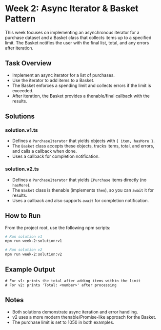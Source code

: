 # Week 2: Async Iterator & Basket Pattern

This week focuses on implementing an asynchronous iterator for a purchase dataset and a Basket class that collects items up to a specified limit. The Basket notifies the user with the final list, total, and any errors after iteration.

## Task Overview
- Implement an async iterator for a list of purchases.
- Use the iterator to add items to a Basket.
- The Basket enforces a spending limit and collects errors if the limit is exceeded.
- After iteration, the Basket provides a thenable/final callback with the results.

## Solutions

### solution.v1.ts
- Defines a `PurchaseIterator` that yields objects with `{ item, hasMore }`.
- The `Basket` class accepts these objects, tracks items, total, and errors, and calls a callback when done.
- Uses a callback for completion notification.

### solution.v2.ts
- Defines a `PurchaseIterator` that yields `IPurchase` items directly (no `hasMore`).
- The `Basket` class is thenable (implements `then`), so you can `await` it for results.
- Uses a callback and also supports `await` for completion notification.

## How to Run

From the project root, use the following npm scripts:

```sh
# Run solution v1
npm run week-2:solution:v1

# Run solution v2
npm run week-2:solution:v2
```

## Example Output
```
# For v1: prints the total after adding items within the limit
# For v2: prints 'Total: <number>' after processing
```

## Notes
- Both solutions demonstrate async iteration and error handling.
- v2 uses a more modern thenable/Promise-like approach for the Basket.
- The purchase limit is set to 1050 in both examples.
